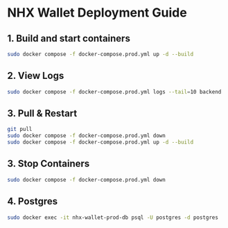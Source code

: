 # NHX Wallet Deployment Guide

## 1. Build and start containers

```bash
sudo docker compose -f docker-compose.prod.yml up -d --build
```

## 2. View Logs

```bash
sudo docker compose -f docker-compose.prod.yml logs --tail=10 backend
```

## 3. Pull & Restart

```bash
git pull
sudo docker compose -f docker-compose.prod.yml down
sudo docker compose -f docker-compose.prod.yml up -d --build
```

## 3. Stop Containers

```bash
sudo docker compose -f docker-compose.prod.yml down
```

## 4. Postgres

```bash
sudo docker exec -it nhx-wallet-prod-db psql -U postgres -d postgres
```
